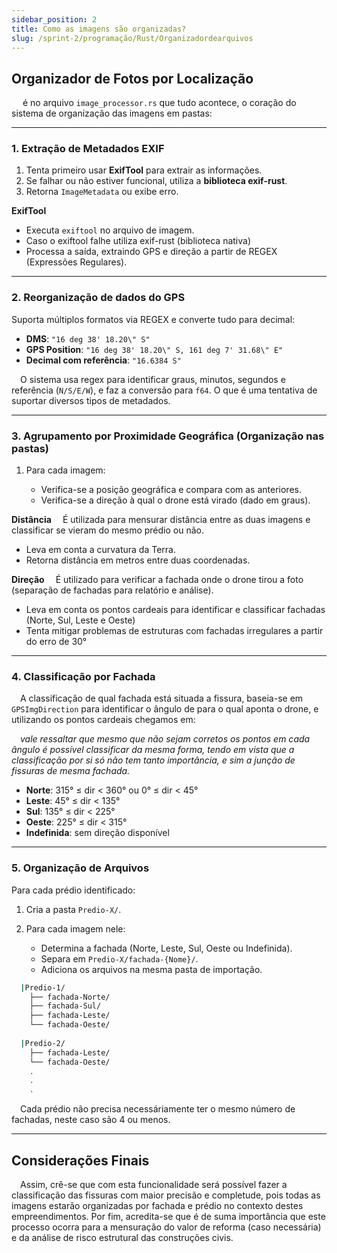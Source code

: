 ```yaml
---
sidebar_position: 2
title: Como as imagens são organizadas?
slug: /sprint-2/programação/Rust/Organizadordearquivos
---
```


## Organizador de Fotos por Localização

&emsp; é no arquivo `image_processor.rs` que tudo acontece, o coração do sistema de organização das imagens em pastas:

---

### 1. Extração de Metadados EXIF

1. Tenta primeiro usar **ExifTool** para extrair as informações.
2. Se falhar ou não estiver funcional, utiliza a **biblioteca exif-rust**.
3. Retorna `ImageMetadata` ou exibe erro.

**ExifTool**

* Executa `exiftool` no arquivo de imagem.
* Caso o exiftool falhe utiliza exif-rust (biblioteca nativa)
* Processa a saída, extraindo GPS e direção a partir de REGEX (Expressões Regulares).

---

### 2. Reorganização de dados do GPS

Suporta múltiplos formatos via REGEX e converte tudo para decimal:

* **DMS**: `"16 deg 38' 18.20\" S"`
* **GPS Position**: `"16 deg 38' 18.20\" S, 161 deg 7' 31.68\" E"`
* **Decimal com referência**: `"16.6384 S"`

&emsp;O sistema usa regex para identificar graus, minutos, segundos e referência (`N/S/E/W`), e faz a conversão para `f64`. O que é uma tentativa de suportar diversos tipos de metadados.

---

### 3. Agrupamento por Proximidade Geográfica (Organização nas pastas)

1. Para cada imagem:

    * Verifica-se a posição geográfica e compara com as anteriores.
    * Verifica-se a direção à qual o drone está virado (dado em graus).

**Distância**
&emsp;É utilizada para mensurar distância entre as duas imagens e classificar se vieram do mesmo prédio ou não.

* Leva em conta a curvatura da Terra.
* Retorna distância em metros entre duas coordenadas.

**Direção**
&emsp;É utilizado para verificar a fachada onde o drone tirou a foto (separação de fachadas para relatório e análise).

* Leva em conta os pontos cardeais para identificar e classificar fachadas (Norte, Sul, Leste e Oeste)
* Tenta mitigar problemas de estruturas com fachadas irregulares a partir do erro de 30°

---

### 4. Classificação por Fachada

&emsp;A classificação de qual fachada está situada a fissura, baseia-se em `GPSImgDirection` para identificar o ângulo de para o qual aponta o drone, e utilizando os pontos cardeais chegamos em:

&emsp;_vale ressaltar que mesmo que não sejam corretos os pontos em cada ângulo é possível classificar da mesma forma, tendo em vista que a classificação por si só não tem tanto importância, e sim a junção de fissuras de mesma fachada._
* **Norte**: 315° ≤ dir < 360° ou 0° ≤ dir < 45°
* **Leste**: 45° ≤ dir < 135°
* **Sul**: 135° ≤ dir < 225°
* **Oeste**: 225° ≤ dir < 315°
* **Indefinida**: sem direção disponível

---

### 5. Organização de Arquivos

Para cada prédio identificado:

1. Cria a pasta `Predio-X/`.
2. Para cada imagem nele:

   * Determina a fachada (Norte, Leste, Sul, Oeste ou Indefinida).
   * Separa em `Predio-X/fachada-{Nome}/`.
   * Adiciona os arquivos na mesma pasta de importação.

``` bash
  |Predio-1/
    ├── fachada-Norte/
    ├── fachada-Sul/
    ├── fachada-Leste/
    └── fachada-Oeste/
        
  |Predio-2/
    ├── fachada-Leste/
    └── fachada-Oeste/
    .
    .
    .
```

&emsp;Cada prédio não precisa necessáriamente ter o mesmo número de fachadas, neste caso são 4 ou menos.

---

## Considerações Finais

&emsp;Assim, crê-se que com esta funcionalidade será possível fazer a classificação das fissuras com maior precisão e completude, pois todas as imagens estarão organizadas por fachada e prédio no contexto destes empreendimentos. Por fim, acredita-se que é de suma importância que este processo ocorra para a mensuração do valor de reforma (caso necessária) e da análise de risco estrutural das construções civis.